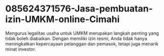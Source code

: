 # 085624371576-Jasa-pembuatan-izin-UMKM-online-Cimahi
Mengurus legalitas usaha untuk UMKM merupakan langkah penting yang tidak boleh diabaikan. Dengan memiliki izin resmi, Anda tidak hanya meningkatkan kepercayaan pelanggan dan pemasok, tetapi juga menarik minat investor. 
